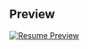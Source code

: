 
## Preview

[![Resume Preview](img/resume.png)](https://blackrockdigital.github.io/startbootstrap-resume/)
